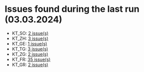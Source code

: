 # Issues found during the last run (03.03.2024)

- KT_SO: [2 issue(s)](tools/KT_SO_errors.csv)
- KT_ZH: [3 issue(s)](tools/KT_ZH_errors.csv)
- KT_GE: [1 issue(s)](tools/KT_GE_errors.csv)
- KT_TG: [3 issue(s)](tools/KT_TG_errors.csv)
- KT_ZG: [2 issue(s)](tools/KT_ZG_errors.csv)
- KT_FR: [35 issue(s)](tools/KT_FR_errors.csv)
- KT_GR: [2 issue(s)](tools/KT_GR_errors.csv)
